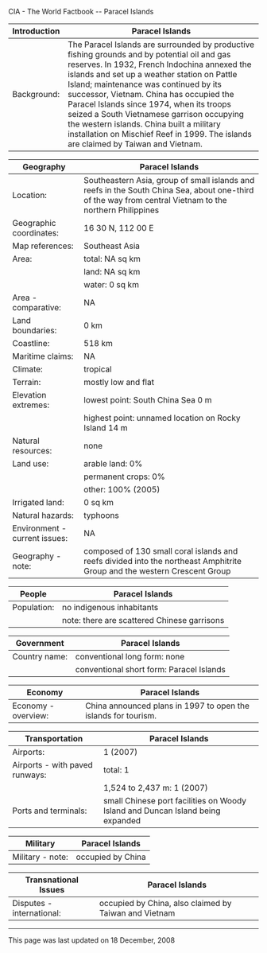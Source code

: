 CIA - The World Factbook -- Paracel Islands

| Introduction | Paracel Islands |
| --- | --- |
| Background: | The Paracel Islands are surrounded by productive fishing grounds and by potential oil and gas reserves. In 1932, French Indochina annexed the islands and set up a weather station on Pattle Island; maintenance was continued by its successor, Vietnam. China has occupied the Paracel Islands since 1974, when its troops seized a South Vietnamese garrison occupying the western islands. China built a military installation on Mischief Reef in 1999. The islands are claimed by Taiwan and Vietnam. |

| Geography | Paracel Islands |
| --- | --- |
| Location: | Southeastern Asia, group of small islands and reefs in the South China Sea, about one-third of the way from central Vietnam to the northern Philippines |
| Geographic coordinates: | 16 30 N, 112 00 E |
| Map references: | Southeast Asia |
| Area: | total: NA sq km |
| | land: NA sq km |
| | water: 0 sq km |
| Area - comparative: | NA |
| Land boundaries: | 0 km |
| Coastline: | 518 km |
| Maritime claims: | NA |
| Climate: | tropical |
| Terrain: | mostly low and flat |
| Elevation extremes: | lowest point: South China Sea 0 m |
| | highest point: unnamed location on Rocky Island 14 m |
| Natural resources: | none |
| Land use: | arable land: 0% |
| | permanent crops: 0% |
| | other: 100% (2005) |
| Irrigated land: | 0 sq km |
| Natural hazards: | typhoons |
| Environment - current issues: | NA |
| Geography - note: | composed of 130 small coral islands and reefs divided into the northeast Amphitrite Group and the western Crescent Group |

| People | Paracel Islands |
| --- | --- |
| Population: | no indigenous inhabitants |
| | note: there are scattered Chinese garrisons |

| Government | Paracel Islands |
| --- | --- |
| Country name: | conventional long form: none |
| | conventional short form: Paracel Islands |

| Economy | Paracel Islands |
| --- | --- |
| Economy - overview: | China announced plans in 1997 to open the islands for tourism. |

| Transportation | Paracel Islands |
| --- | --- |
| Airports: | 1 (2007) |
| Airports - with paved runways: | total: 1 |
| | 1,524 to 2,437 m: 1 (2007) |
| Ports and terminals: | small Chinese port facilities on Woody Island and Duncan Island being expanded |

| Military | Paracel Islands |
| --- | --- |
| Military - note: | occupied by China |

| Transnational Issues | Paracel Islands |
| --- | --- |
| Disputes - international: | occupied by China, also claimed by Taiwan and Vietnam |

---
This page was last updated on 18 December, 2008                      